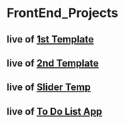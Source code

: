 # FrontEnd_Projects

## live of [1st Template](https://tamp1.netlify.app/)

## live of [2nd Template](https://template2eman.netlify.app/)

## live of [Slider Temp](https://slider-temp-eman.netlify.app/)

## live of [To Do List App](https://to-do-list-app-eman.netlify.app/)


